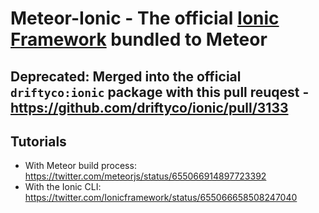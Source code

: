 # Meteor-Ionic - The official [Ionic Framework](http://ionicframework.com/) bundled to Meteor

## Deprecated: Merged into the official `driftyco:ionic` package with this pull reuqest - https://github.com/driftyco/ionic/pull/3133

## Tutorials

- With Meteor build process: https://twitter.com/meteorjs/status/655066914897723392
- With the Ionic CLI: https://twitter.com/Ionicframework/status/655066658508247040
